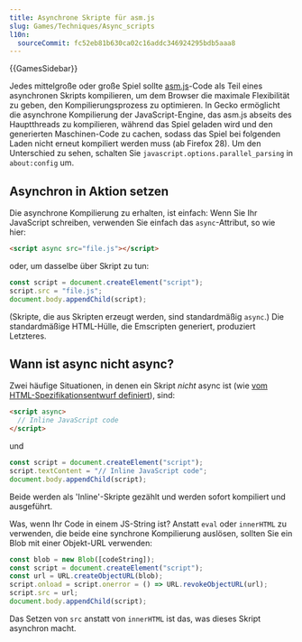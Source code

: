 ```yaml
---
title: Asynchrone Skripte für asm.js
slug: Games/Techniques/Async_scripts
l10n:
  sourceCommit: fc52eb81b630ca02c16addc346924295bdb5aaa8
---
```


{{GamesSidebar}}

Jedes mittelgroße oder große Spiel sollte [asm.js](/de/docs/Games/Tools/asm.js)-Code als Teil eines asynchronen Skripts kompilieren, um dem Browser die maximale Flexibilität zu geben, den Kompilierungsprozess zu optimieren. In Gecko ermöglicht die asynchrone Kompilierung der JavaScript-Engine, das asm.js abseits des Hauptthreads zu kompilieren, während das Spiel geladen wird und den generierten Maschinen-Code zu cachen, sodass das Spiel bei folgenden Laden nicht erneut kompiliert werden muss (ab Firefox 28). Um den Unterschied zu sehen, schalten Sie `javascript.options.parallel_parsing` in `about:config` um.

## Asynchron in Aktion setzen

Die asynchrone Kompilierung zu erhalten, ist einfach: Wenn Sie Ihr JavaScript schreiben, verwenden Sie einfach das `async`-Attribut, so wie hier:

```html
<script async src="file.js"></script>
```

oder, um dasselbe über Skript zu tun:

```js
const script = document.createElement("script");
script.src = "file.js";
document.body.appendChild(script);
```

(Skripte, die aus Skripten erzeugt werden, sind standardmäßig `async`.) Die standardmäßige HTML-Hülle, die Emscripten generiert, produziert Letzteres.

## Wann ist async nicht async?

Zwei häufige Situationen, in denen ein Skript _nicht_ async ist (wie [vom HTML-Spezifikationsentwurf definiert](https://html.spec.whatwg.org/multipage/scripting.html)), sind:

```html
<script async>
  // Inline JavaScript code
</script>
```

und

```js
const script = document.createElement("script");
script.textContent = "// Inline JavaScript code";
document.body.appendChild(script);
```

Beide werden als 'Inline'-Skripte gezählt und werden sofort kompiliert und ausgeführt.

Was, wenn Ihr Code in einem JS-String ist? Anstatt `eval` oder `innerHTML` zu verwenden, die beide eine synchrone Kompilierung auslösen, sollten Sie ein Blob mit einer Objekt-URL verwenden:

```js
const blob = new Blob([codeString]);
const script = document.createElement("script");
const url = URL.createObjectURL(blob);
script.onload = script.onerror = () => URL.revokeObjectURL(url);
script.src = url;
document.body.appendChild(script);
```

Das Setzen von `src` anstatt von `innerHTML` ist das, was dieses Skript asynchron macht.
